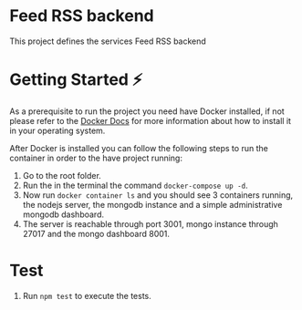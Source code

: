 # Feed RSS backend
This project defines the services Feed RSS backend

# Getting Started ⚡️

As a prerequisite to run the project you need have Docker installed, if not please refer to the [Docker Docs](https://docs.docker.com) for more information about how to install it in your operating system.

After Docker is installed you can follow the following steps to run the container in order to the have project running:

 1. Go to the root folder.
 2. Run the in the terminal the command `docker-compose up -d`.
 3. Now run `docker container ls` and you should see 3 containers running, the nodejs server, the mongodb instance and a simple administrative mongodb dashboard.
 4. The server is reachable through port 3001, mongo instance through 27017 and the mongo dashboard 8001.

 # Test
 
 1. Run `npm test` to execute the tests.
 